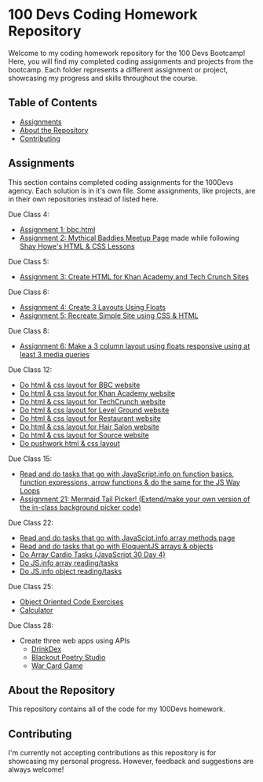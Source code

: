 # 100 Devs Coding Homework Repository

Welcome to my coding homework repository for the 100 Devs Bootcamp! Here, you will find my completed coding assignments and projects from the bootcamp. Each folder represents a different assignment or project, showcasing my progress and skills throughout the course.

## Table of Contents

- [Assignments](#assignments)
- [About the Repository](#about-the-repository)
- [Contributing](#contributing)

## Assignments

This section contains completed coding assignments for the 100Devs agency. Each solution is in it's own file. Some assignments, like projects, are in their own repositories instead of listed here.

Due Class 4:
- [Assignment 1: bbc.html](https://github.com/raisa-d/100Devs/blob/624c312b7a346d571428497637d06dc386bf5e45/Assignment%201%3A%20bbc.html)
- [Assignment 2: Mythical Baddies Meetup Page](https://github.com/raisa-d/100Devs/tree/624c312b7a346d571428497637d06dc386bf5e45/mythical-baddies-shay-howe) made while following [Shay Howe's HTML & CSS Lessons](https://learn.shayhowe.com/html-css/)

Due Class 5:
- [Assignment 3: Create HTML for Khan Academy and Tech Crunch Sites](https://github.com/raisa-d/100Devs/tree/2ffec1c3180bb1a687e14cacca37fb60b6d2de68/due-class-5)

Due Class 6:
- [Assignment 4: Create 3 Layouts Using Floats](https://github.com/raisa-d/100Devs/tree/aae66c2f8eb3e90937c12579f2aee43faa7e962e/due-class-6/layouts)
- [Assignment 5: Recreate Simple Site using CSS & HTML](https://github.com/raisa-d/100Devs/tree/aae66c2f8eb3e90937c12579f2aee43faa7e962e/due-class-6/simple-site/attempt2)

Due Class 8: 
- [Assignment 6: Make a 3 column layout using floats responsive using at least 3 media queries](https://github.com/raisa-d/100Devs/tree/1fcf18233e6f6955fb576c67371130a64ff77838/due-class-8)

Due Class 12: 
- [Do html & css layout for BBC website](https://github.com/raisa-d/100Devs/tree/main/due-class-12/bbc)
- [Do html & css layout for Khan Academy website](https://github.com/raisa-d/100Devs/tree/main/due-class-12/khan-academy)
- [Do html & css layout for TechCrunch website](https://github.com/raisa-d/100Devs/tree/main/due-class-12/tech-crunch)
- [Do html & css layout for Level Ground website](https://github.com/raisa-d/100Devs/tree/main/due-class-12/level-ground)
- [Do html & css layout for Restaurant website](https://github.com/raisa-d/100Devs/tree/main/due-class-12/restaurant%20layout)
- [Do html & css layout for Hair Salon website](https://github.com/raisa-d/100Devs/tree/main/due-class-12/salon)
- [Do html & css layout for Source website](https://github.com/raisa-d/100Devs/tree/main/due-class-12/source%20layout)
- [Do pushwork html & css layout](https://github.com/raisa-d/100Devs/tree/main/due-class-12/pushwork%20layout)

Due Class 15: 
- [Read and do tasks that go with JavaScript.info on function basics, function expressions, arrow functions & do the same for the JS Way Loops](https://github.com/raisa-d/100Devs/tree/250226644576080ccd6f49d7564e722c68b9aad8/due-class-15/js-tasks)
- [Assignment 21: Mermaid Tail Picker! (Extend/make your own version of the in-class background picker code)](https://github.com/raisa-d/100Devs/tree/250226644576080ccd6f49d7564e722c68b9aad8/due-class-15/mermaid)

Due Class 22:
- [Read and do tasks that go with JavaScipt.info array methods page](https://github.com/raisa-d/100DevsHomework/blob/36163642c02302a608e8043cce3b3316d44f6cdc/due-class-22/jsInfoArrayMethodsTasks.js)
- [Read and do tasks that go with EloquentJS arrays & objects](https://github.com/raisa-d/100DevsHomework/blob/36163642c02302a608e8043cce3b3316d44f6cdc/due-class-22/eloquestJSTaks.js)
- [Do Array Cardio Tasks (JavaScript 30 Day 4)](https://github.com/raisa-d/100DevsHomework/blob/36163642c02302a608e8043cce3b3316d44f6cdc/due-class-22/arrayCardio.js)
- [Do JS.info array reading/tasks](https://github.com/raisa-d/100DevsHomework/blob/36163642c02302a608e8043cce3b3316d44f6cdc/due-class-22/jsWayArrays.js)
- [Do JS.info object reading/tasks](https://github.com/raisa-d/100DevsHomework/blob/36163642c02302a608e8043cce3b3316d44f6cdc/due-class-22/jsWayObjects.js)

Due Class 25:
- [Object Oriented Code Exercises](https://github.com/raisa-d/100DevsHomework/tree/b788cd63fabff447f6245ac4be09e9070e8b833a/due-class25/oop)
- [Calculator](https://github.com/raisa-d/100DevsHomework/tree/b788cd63fabff447f6245ac4be09e9070e8b833a/due-class25/100devs-calculator)

Due Class 28:
- Create three web apps using APIs
  - [DrinkDex](https://drink-dex.netlify.app/)
  - [Blackout Poetry Studio](https://blackout-poetry.netlify.app/)
  - [War Card Game](https://github.com/raisa-d/100DevsHomework/tree/b788cd63fabff447f6245ac4be09e9070e8b833a/due-class28/WAR)

## About the Repository

This repository contains all of the code for my 100Devs homework. 

## Contributing

I'm currently not accepting contributions as this repository is for showcasing my personal progress. However, feedback and suggestions are always welcome!
